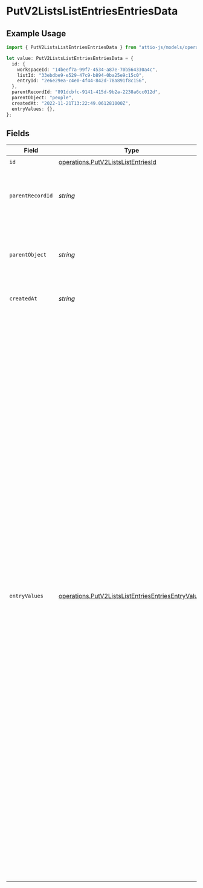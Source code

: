 # PutV2ListsListEntriesEntriesData

## Example Usage

```typescript
import { PutV2ListsListEntriesEntriesData } from "attio-js/models/operations";

let value: PutV2ListsListEntriesEntriesData = {
  id: {
    workspaceId: "14beef7a-99f7-4534-a87e-70b564330a4c",
    listId: "33ebdbe9-e529-47c9-b894-0ba25e9c15c0",
    entryId: "2e6e29ea-c4e0-4f44-842d-78a891f8c156",
  },
  parentRecordId: "891dcbfc-9141-415d-9b2a-2238a6cc012d",
  parentObject: "people",
  createdAt: "2022-11-21T13:22:49.061281000Z",
  entryValues: {},
};
```

## Fields

| Field                                                                                                                                                                                                                                                                                                                                                                                                                                                                                                                                                                                                                                                                                                                                                                                                                                                                                                                                                                                                                                                                                                                                                                                                           | Type                                                                                                                                                                                                                                                                                                                                                                                                                                                                                                                                                                                                                                                                                                                                                                                                                                                                                                                                                                                                                                                                                                                                                                                                            | Required                                                                                                                                                                                                                                                                                                                                                                                                                                                                                                                                                                                                                                                                                                                                                                                                                                                                                                                                                                                                                                                                                                                                                                                                        | Description                                                                                                                                                                                                                                                                                                                                                                                                                                                                                                                                                                                                                                                                                                                                                                                                                                                                                                                                                                                                                                                                                                                                                                                                     | Example                                                                                                                                                                                                                                                                                                                                                                                                                                                                                                                                                                                                                                                                                                                                                                                                                                                                                                                                                                                                                                                                                                                                                                                                         |
| --------------------------------------------------------------------------------------------------------------------------------------------------------------------------------------------------------------------------------------------------------------------------------------------------------------------------------------------------------------------------------------------------------------------------------------------------------------------------------------------------------------------------------------------------------------------------------------------------------------------------------------------------------------------------------------------------------------------------------------------------------------------------------------------------------------------------------------------------------------------------------------------------------------------------------------------------------------------------------------------------------------------------------------------------------------------------------------------------------------------------------------------------------------------------------------------------------------- | --------------------------------------------------------------------------------------------------------------------------------------------------------------------------------------------------------------------------------------------------------------------------------------------------------------------------------------------------------------------------------------------------------------------------------------------------------------------------------------------------------------------------------------------------------------------------------------------------------------------------------------------------------------------------------------------------------------------------------------------------------------------------------------------------------------------------------------------------------------------------------------------------------------------------------------------------------------------------------------------------------------------------------------------------------------------------------------------------------------------------------------------------------------------------------------------------------------- | --------------------------------------------------------------------------------------------------------------------------------------------------------------------------------------------------------------------------------------------------------------------------------------------------------------------------------------------------------------------------------------------------------------------------------------------------------------------------------------------------------------------------------------------------------------------------------------------------------------------------------------------------------------------------------------------------------------------------------------------------------------------------------------------------------------------------------------------------------------------------------------------------------------------------------------------------------------------------------------------------------------------------------------------------------------------------------------------------------------------------------------------------------------------------------------------------------------- | --------------------------------------------------------------------------------------------------------------------------------------------------------------------------------------------------------------------------------------------------------------------------------------------------------------------------------------------------------------------------------------------------------------------------------------------------------------------------------------------------------------------------------------------------------------------------------------------------------------------------------------------------------------------------------------------------------------------------------------------------------------------------------------------------------------------------------------------------------------------------------------------------------------------------------------------------------------------------------------------------------------------------------------------------------------------------------------------------------------------------------------------------------------------------------------------------------------- | --------------------------------------------------------------------------------------------------------------------------------------------------------------------------------------------------------------------------------------------------------------------------------------------------------------------------------------------------------------------------------------------------------------------------------------------------------------------------------------------------------------------------------------------------------------------------------------------------------------------------------------------------------------------------------------------------------------------------------------------------------------------------------------------------------------------------------------------------------------------------------------------------------------------------------------------------------------------------------------------------------------------------------------------------------------------------------------------------------------------------------------------------------------------------------------------------------------- |
| `id`                                                                                                                                                                                                                                                                                                                                                                                                                                                                                                                                                                                                                                                                                                                                                                                                                                                                                                                                                                                                                                                                                                                                                                                                            | [operations.PutV2ListsListEntriesId](../../models/operations/putv2listslistentriesid.md)                                                                                                                                                                                                                                                                                                                                                                                                                                                                                                                                                                                                                                                                                                                                                                                                                                                                                                                                                                                                                                                                                                                        | :heavy_check_mark:                                                                                                                                                                                                                                                                                                                                                                                                                                                                                                                                                                                                                                                                                                                                                                                                                                                                                                                                                                                                                                                                                                                                                                                              | N/A                                                                                                                                                                                                                                                                                                                                                                                                                                                                                                                                                                                                                                                                                                                                                                                                                                                                                                                                                                                                                                                                                                                                                                                                             |                                                                                                                                                                                                                                                                                                                                                                                                                                                                                                                                                                                                                                                                                                                                                                                                                                                                                                                                                                                                                                                                                                                                                                                                                 |
| `parentRecordId`                                                                                                                                                                                                                                                                                                                                                                                                                                                                                                                                                                                                                                                                                                                                                                                                                                                                                                                                                                                                                                                                                                                                                                                                | *string*                                                                                                                                                                                                                                                                                                                                                                                                                                                                                                                                                                                                                                                                                                                                                                                                                                                                                                                                                                                                                                                                                                                                                                                                        | :heavy_check_mark:                                                                                                                                                                                                                                                                                                                                                                                                                                                                                                                                                                                                                                                                                                                                                                                                                                                                                                                                                                                                                                                                                                                                                                                              | A UUID identifying the record that is parent of the list entry.                                                                                                                                                                                                                                                                                                                                                                                                                                                                                                                                                                                                                                                                                                                                                                                                                                                                                                                                                                                                                                                                                                                                                 | 891dcbfc-9141-415d-9b2a-2238a6cc012d                                                                                                                                                                                                                                                                                                                                                                                                                                                                                                                                                                                                                                                                                                                                                                                                                                                                                                                                                                                                                                                                                                                                                                            |
| `parentObject`                                                                                                                                                                                                                                                                                                                                                                                                                                                                                                                                                                                                                                                                                                                                                                                                                                                                                                                                                                                                                                                                                                                                                                                                  | *string*                                                                                                                                                                                                                                                                                                                                                                                                                                                                                                                                                                                                                                                                                                                                                                                                                                                                                                                                                                                                                                                                                                                                                                                                        | :heavy_check_mark:                                                                                                                                                                                                                                                                                                                                                                                                                                                                                                                                                                                                                                                                                                                                                                                                                                                                                                                                                                                                                                                                                                                                                                                              | A UUID or slug identifying the object that the parent record belongs to.                                                                                                                                                                                                                                                                                                                                                                                                                                                                                                                                                                                                                                                                                                                                                                                                                                                                                                                                                                                                                                                                                                                                        | people                                                                                                                                                                                                                                                                                                                                                                                                                                                                                                                                                                                                                                                                                                                                                                                                                                                                                                                                                                                                                                                                                                                                                                                                          |
| `createdAt`                                                                                                                                                                                                                                                                                                                                                                                                                                                                                                                                                                                                                                                                                                                                                                                                                                                                                                                                                                                                                                                                                                                                                                                                     | *string*                                                                                                                                                                                                                                                                                                                                                                                                                                                                                                                                                                                                                                                                                                                                                                                                                                                                                                                                                                                                                                                                                                                                                                                                        | :heavy_check_mark:                                                                                                                                                                                                                                                                                                                                                                                                                                                                                                                                                                                                                                                                                                                                                                                                                                                                                                                                                                                                                                                                                                                                                                                              | When this entry was created.                                                                                                                                                                                                                                                                                                                                                                                                                                                                                                                                                                                                                                                                                                                                                                                                                                                                                                                                                                                                                                                                                                                                                                                    | 2022-11-21T13:22:49.061281000Z                                                                                                                                                                                                                                                                                                                                                                                                                                                                                                                                                                                                                                                                                                                                                                                                                                                                                                                                                                                                                                                                                                                                                                                  |
| `entryValues`                                                                                                                                                                                                                                                                                                                                                                                                                                                                                                                                                                                                                                                                                                                                                                                                                                                                                                                                                                                                                                                                                                                                                                                                   | [operations.PutV2ListsListEntriesEntriesEntryValues](../../models/operations/putv2listslistentriesentriesentryvalues.md)                                                                                                                                                                                                                                                                                                                                                                                                                                                                                                                                                                                                                                                                                                                                                                                                                                                                                                                                                                                                                                                                                        | :heavy_check_mark:                                                                                                                                                                                                                                                                                                                                                                                                                                                                                                                                                                                                                                                                                                                                                                                                                                                                                                                                                                                                                                                                                                                                                                                              | A list of attribute values for the list entry (not attribute values for its parent record).                                                                                                                                                                                                                                                                                                                                                                                                                                                                                                                                                                                                                                                                                                                                                                                                                                                                                                                                                                                                                                                                                                                     | {<br/>"status": [<br/>{<br/>"active_from": "2023-01-01T15:00:00.000000000Z",<br/>"active_until": null,<br/>"created_by_actor": {<br/>"type": "workspace-member",<br/>"id": "50cf242c-7fa3-4cad-87d0-75b1af71c57b"<br/>},<br/>"status": {<br/>"id": {<br/>"workspace_id": "14beef7a-99f7-4534-a87e-70b564330a4c",<br/>"object_id": "33ebdbe9-e529-47c9-b894-0ba25e9c15c0",<br/>"attribute_id": "e350362f-4b55-4c0f-93f4-379ae8ff2e5b",<br/>"status_id": "527def35-7994-4ef7-9584-80ef8de352a8"<br/>},<br/>"title": "In Progress",<br/>"is_archived": false,<br/>"target_time_in_status": null,<br/>"celebration_enabled": false<br/>},<br/>"attribute_type": "status"<br/>}<br/>],<br/>"created_at": [<br/>{<br/>"active_from": "2023-01-01T15:00:00.000000000Z",<br/>"active_until": null,<br/>"created_by_actor": {<br/>"type": "workspace-member",<br/>"id": "50cf242c-7fa3-4cad-87d0-75b1af71c57b"<br/>},<br/>"value": "2023-01-01T15:00:00.000000000Z",<br/>"attribute_type": "timestamp"<br/>}<br/>],<br/>"created_by": [<br/>{<br/>"active_from": "2023-01-01T15:00:00.000000000Z",<br/>"active_until": null,<br/>"created_by_actor": {<br/>"type": "workspace-member",<br/>"id": "50cf242c-7fa3-4cad-87d0-75b1af71c57b"<br/>},<br/>"referenced_actor_id": "50cf242c-7fa3-4cad-87d0-75b1af71c57b",<br/>"referenced_actor_type": "workspace-member",<br/>"attribute_type": "actor-reference"<br/>}<br/>]<br/>} |